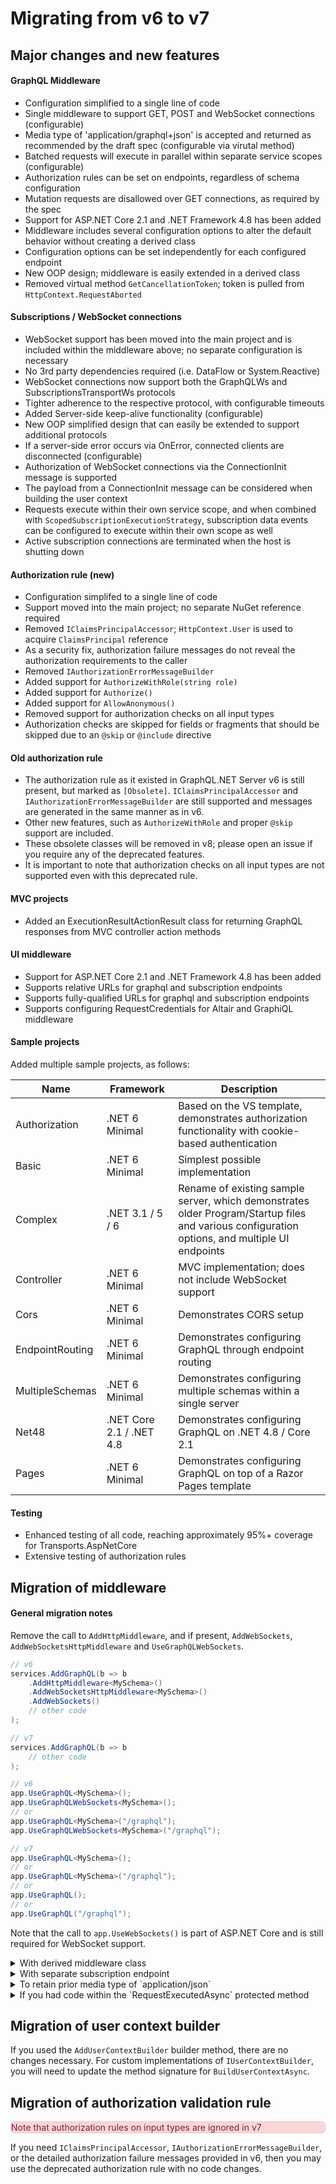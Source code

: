 # Migrating from v6 to v7

## Major changes and new features

#### GraphQL Middleware

- Configuration simplified to a single line of code
- Single middleware to support GET, POST and WebSocket connections (configurable)
- Media type of 'application/graphql+json' is accepted and returned as recommended by the draft spec (configurable via virutal method)
- Batched requests will execute in parallel within separate service scopes (configurable)
- Authorization rules can be set on endpoints, regardless of schema configuration
- Mutation requests are disallowed over GET connections, as required by the spec
- Support for ASP.NET Core 2.1 and .NET Framework 4.8 has been added
- Middleware includes several configuration options to alter the default behavior without creating a derived class
- Configuration options can be set independently for each configured endpoint
- New OOP design; middleware is easily extended in a derived class
- Removed virtual method `GetCancellationToken`; token is pulled from `HttpContext.RequestAborted`

#### Subscriptions / WebSocket connections

- WebSocket support has been moved into the main project and is included within the middleware above; no separate configuration is necessary
- No 3rd party dependencies required (i.e. DataFlow or System.Reactive)
- WebSocket connections now support both the GraphQLWs and SubscriptionsTransportWs protocols
- Tighter adherence to the respective protocol, with configurable timeouts
- Added Server-side keep-alive functionality (configurable)
- New OOP simplified design that can easily be extended to support additional protocols
- If a server-side error occurs via OnError, connected clients are disconnected (configurable)
- Authorization of WebSocket connections via the ConnectionInit message is supported
- The payload from a ConnectionInit message can be considered when building the user context
- Requests execute within their own service scope, and when combined with `ScopedSubscriptionExecutionStrategy`, subscription data events can
  be configured to execute within their own scope as well
- Active subscription connections are terminated when the host is shutting down

#### Authorization rule (new)

- Configuration simplifed to a single line of code
- Support moved into the main project; no separate NuGet reference required
- Removed `IClaimsPrincipalAccessor`; `HttpContext.User` is used to acquire `ClaimsPrincipal` reference
- As a security fix, authorization failure messages do not reveal the authorization requirements to the caller
- Removed `IAuthorizationErrorMessageBuilder`
- Added support for `AuthorizeWithRole(string role)`
- Added support for `Authorize()`
- Added support for `AllowAnonymous()`
- Removed support for authorization checks on all input types
- Authorization checks are skipped for fields or fragments that should be skipped due to an `@skip` or `@include` directive

#### Old authorization rule

- The authorization rule as it existed in GraphQL.NET Server v6 is still present, but marked as `[Obsolete]`.
  `IClaimsPrincipalAccessor` and `IAuthorizationErrorMessageBuilder` are still supported and messages are
  generated in the same manner as in v6.
- Other new features, such as `AuthorizeWithRole` and proper `@skip` support are included.
- These obsolete classes will be removed in v8; please open an issue if you require any of the deprecated features.
- It is important to note that authorization checks on all input types are not supported even with this deprecated rule.

#### MVC projects

- Added an ExecutionResultActionResult class for returning GraphQL responses from MVC controller action methods

#### UI middleware

- Support for ASP.NET Core 2.1 and .NET Framework 4.8 has been added
- Supports relative URLs for graphql and subscription endpoints
- Supports fully-qualified URLs for graphql and subscription endpoints
- Supports configuring RequestCredentials for Altair and GraphiQL middleware

#### Sample projects

Added multiple sample projects, as follows:

| Name | Framework | Description |
|-|-|-|
| Authorization | .NET 6 Minimal | Based on the VS template, demonstrates authorization functionality with cookie-based authentication |
| Basic | .NET 6 Minimal | Simplest possible implementation |
| Complex | .NET 3.1 / 5 / 6 | Rename of existing sample server, which demonstrates older Program/Startup files and various configuration options, and multiple UI endpoints |
| Controller | .NET 6 Minimal | MVC implementation; does not include WebSocket support |
| Cors | .NET 6 Minimal | Demonstrates CORS setup |
| EndpointRouting | .NET 6 Minimal | Demonstrates configuring GraphQL through endpoint routing |
| MultipleSchemas | .NET 6 Minimal | Demonstrates configuring multiple schemas within a single server |
| Net48 | .NET Core 2.1 / .NET 4.8 | Demonstrates configuring GraphQL on .NET 4.8 / Core 2.1 |
| Pages | .NET 6 Minimal | Demonstrates configuring GraphQL on top of a Razor Pages template |

#### Testing

- Enhanced testing of all code, reaching approximately 95%+ coverage for Transports.AspNetCore
- Extensive testing of authorization rules

## Migration of middleware

#### General migration notes

Remove the call to `AddHttpMiddleware`, and if present, `AddWebSockets`, `AddWebSocketsHttpMiddleware` and `UseGraphQLWebSockets`.

```csharp
// v6
services.AddGraphQL(b => b
    .AddHttpMiddleware<MySchema>()
    .AddWebSocketsHttpMiddleware<MySchema>()
    .AddWebSockets()
    // other code
);

// v7
services.AddGraphQL(b => b
    // other code
);

// v6
app.UseGraphQL<MySchema>();
app.UseGraphQLWebSockets<MySchema>();
// or
app.UseGraphQL<MySchema>("/graphql");
app.UseGraphQLWebSockets<MySchema>("/graphql");

// v7
app.UseGraphQL<MySchema>();
// or
app.UseGraphQL<MySchema>("/graphql");
// or
app.UseGraphQL();
// or
app.UseGraphQL("/graphql");
```

Note that the call to `app.UseWebSockets()` is part of ASP.NET Core and is still required for WebSocket support.

<details><summary>With derived middleware class</summary><p>

There is no clear example for rewriting derived middleware classes, as most of the virtual methods' signatures have changed.
Be aware that `GraphQLHttpMiddlewareOptions`, or your derived options class, must be passed with the `UseGraphQL` method.

```csharp
class MyMiddleware : GraphQLHttpMiddleware<MySchema>
{
    public MyMiddleware(
        RequestDelegate next,
        IGraphQLTextSerializer serializer,
        IDocumentExecuter<TSchema> documentExecuter,
        IServiceScopeFactory serviceScopeFactory,
        GraphQLHttpMiddlewareOptions options,
        IHostApplicationLifetime hostApplicationLifetime)
        : base(next, serializer, documentExecuter, serviceScopeFactory, options, hostApplicationLifetime)
    {
    }

    // overridden methods here
}

app.UseGraphQL<MyMiddleware>(new GraphQLHttpMiddlewareOptions());
```

</p></details>

<details><summary>With separate subscription endpoint</summary><p>

```csharp
// v6
app.UseGraphQL<MySchema>("/graphql");
app.UseGraphQLWebSockets<MySchema>("/graphqlsubscription");

// v7
app.UseGraphQL<MySchema>("/graphql", o => o.HandleWebSockets = false);
app.UseGraphQL<MySchema>("/graphqlsubscription", o => {
    o.HandleGet = false;
    o.HandlePost = false;
});
```

</p></details>

<details><summary>To retain prior media type of `application/json`</summary><p>

```csharp
class MyMiddleware<TSchema> : GraphQLHttpMiddleware<TSchema>
    where TSchema : ISchema
{
    public MyMiddleware(
        RequestDelegate next,
        IGraphQLTextSerializer serializer,
        IDocumentExecuter<TSchema> documentExecuter,
        IServiceScopeFactory serviceScopeFactory,
        GraphQLHttpMiddlewareOptions options,
        IHostApplicationLifetime hostApplicationLifetime)
        : base(next, serializer, documentExecuter, serviceScopeFactory, options, hostApplicationLifetime)
    {
    }

    protected override string SelectResponseContentType(HttpContext context)
        => "application/json";
}

app.UseGraphQL<MyMiddleware<ISchema>>("/graphql", new GraphQLHttpMiddlewareOptions());
```

</p></details>

<details><summary>If you had code within the `RequestExecutedAsync` protected method</summary><p>

Either override `HandleRequestAsync`, `HandleBatchRequestAsync` and/or `ExecuteRequestAsync`,
or call the builder method `ConfigureExecution` to add code before/after the call to `IDocumentExecuter.ExecuteAsync`.

</p></details>

## Migration of user context builder

If you used the `AddUserContextBuilder` builder method, there are no changes necessary.
For custom implementations of `IUserContextBuilder`, you will need to update the method
signature for `BuildUserContextAsync`.

## Migration of authorization validation rule

<p style="background-color: #f8d7da; color: #842029; border: 1px solid #f5c2c7; border-radius: 0.375rem">Note that authorization rules on input types are ignored in v7</p>

If you need `IClaimsPrincipalAccessor`,  `IAuthorizationErrorMessageBuilder`, or the detailed authorization
failure messages provided in v6, then you may use the deprecated authorization rule with no code changes.


